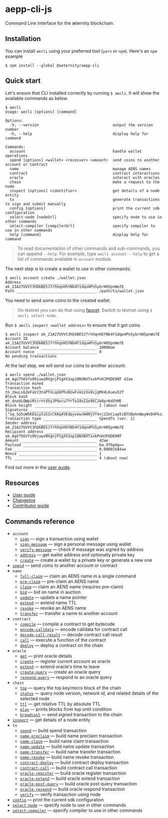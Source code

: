 # aepp-cli-js
Command Line Interface for the æternity blockchain.

## Installation
You can install `aecli` using your preferred tool (`yarn` or `npm`). Here's an `npm` example
```
$ npm install --global @aeternity/aepp-cli
```

## Quick start
Let's ensure that CLI installed correctly by running `$ aecli`. It will show the available commands as below.

<!-- ROOT-HELP-BEGIN -->
```
$ aecli
Usage: aecli [options] [command]

Options:
  -V, --version                                 output the version number
  -h, --help                                    display help for command

Commands:
  account                                       handle wallet operations
  spend [options] <wallet> <receiver> <amount>  send coins to another account or contract
  name                                          manage AENS names
  contract                                      contract interactions
  oracle                                        interact with oracles
  chain                                         make a request to the node
  inspect [options] <identifier>                get details of a node entity
  tx                                            generate transactions to sign and submit manually
  config [options]                              print the current sdk configuration
  select-node [nodeUrl]                         specify node to use in other commands
  select-compiler [compilerUrl]                 specify compiler to use in other commands
  help [command]                                display help for command
```
<!-- ROOT-HELP-END -->

> To read documentation of other commands and sub-commands, you can append `--help`. For example, type `aecli account --help` to get a list of commands available in `account` module.

The next step is to create a wallet to use in other commands:

<!-- WALLET-CREATE-BEGIN -->
```
$ aecli account create ./wallet.json
Address _________________________________ ak_21A27UVVt3hDkBE5J7rhhqnH5YNb4Y1dqo4PnSybrH85pnWo7E
Path ____________________________________ /path/to/wallet.json
```
<!-- WALLET-CREATE-END -->

You need to send some coins to the created wallet.

> On testnet you can do that using [faucet]. Switch to testnet using `$ aecli select-node`.

[faucet]: https://faucet.aepps.com/

Run `$ aecli inspect <wallet address>` to ensure that it got coins.
<!-- INSPECT-BEGIN -->
```
$ aecli inspect ak_21A27UVVt3hDkBE5J7rhhqnH5YNb4Y1dqo4PnSybrH85pnWo7E
Account ID ______________________________ ak_21A27UVVt3hDkBE5J7rhhqnH5YNb4Y1dqo4PnSybrH85pnWo7E
Account balance _________________________ 10000ae
Account nonce ___________________________ 0
No pending transactions
```
<!-- INSPECT-END -->

At the last step, we will send our coins to another account:
<!-- SPEND-BEGIN -->
```
$ aecli spend ./wallet.json ak_AgV756Vfo99juwzNVgnjP1gXX1op1QN3NXTxvkPnHJPUDE8NT 42ae
Transaction mined
Transaction hash ________________________ th_2muLsbZeFaVJ3tePTnLqobPhxBzwFsm1zUv8sjgMX4LKuevX2T
Block hash ______________________________ mh_dnoULQWpiRtcrntd5yJPUxcu7YrTu18xZ1e9EC2b8prKdShME
Block height ____________________________ 2 (about now)
Signatures ______________________________ ["sg_SG5uW5KEGiy5iG1cCkKq4VEdpyvewcW4NjVf4vj2ZoCiap5iB7UQoknWpyWsD4FkziBuGPE88zwXemq3ZvPrdzNtXtKuD"]
Transaction type ________________________ SpendTx (ver. 1)
Sender address __________________________ ak_21A27UVVt3hDkBE5J7rhhqnH5YNb4Y1dqo4PnSybrH85pnWo7E
Recipient address _______________________ ak_AgV756Vfo99juwzNVgnjP1gXX1op1QN3NXTxvkPnHJPUDE8NT
Amount __________________________________ 42ae
Payload _________________________________ ba_Xfbg4g==
Fee _____________________________________ 0.00001684ae
Nonce ___________________________________ 1
TTL _____________________________________ 4 (about now)
```
<!-- SPEND-END -->

Find out more in the [user guide](./user-guide.md).

## Resources

- [User guide](./user-guide.md)
- [Changelog](./CHANGELOG.md)
- [Contributor guide](./contributor-guide.md)

## Commands reference

<!-- REFERENCE-TOC-BEGIN -->
- `account`
    - [`sign`](./reference.md#sign) — sign a transaction using wallet
    - [`sign-message`](./reference.md#sign-message) — sign a personal message using wallet
    - [`verify-message`](./reference.md#verify-message) — check if message was signed by address
    - [`address`](./reference.md#address) — get wallet address and optionally private key
    - [`create`](./reference.md#create) — create a wallet by a private key or generate a new one
- [`spend`](./reference.md#spend) — send coins to another account or contract
- `name`
    - [`full-claim`](./reference.md#full-claim) — claim an AENS name in a single command
    - [`pre-claim`](./reference.md#pre-claim) — pre-claim an AENS name
    - [`claim`](./reference.md#claim) — claim an AENS name (requires pre-claim)
    - [`bid`](./reference.md#bid) — bid on name in auction
    - [`update`](./reference.md#update) — update a name pointer
    - [`extend`](./reference.md#extend) — extend name TTL
    - [`revoke`](./reference.md#revoke) — revoke an AENS name
    - [`transfer`](./reference.md#transfer) — transfer a name to another account
- `contract`
    - [`compile`](./reference.md#compile) — compile a contract to get bytecode
    - [`encode-calldata`](./reference.md#encode-calldata) — encode calldata for contract call
    - [`decode-call-result`](./reference.md#decode-call-result) — decode contract call result
    - [`call`](./reference.md#call) — execute a function of the contract
    - [`deploy`](./reference.md#deploy) — deploy a contract on the chain
- `oracle`
    - [`get`](./reference.md#get) — print oracle details
    - [`create`](./reference.md#create-1) — register current account as oracle
    - [`extend`](./reference.md#extend-1) — extend oracle's time to leave
    - [`create-query`](./reference.md#create-query) — create an oracle query
    - [`respond-query`](./reference.md#respond-query) — respond to an oracle query
- `chain`
    - [`top`](./reference.md#top) — query the top key/micro block of the chain
    - [`status`](./reference.md#status) — query node version, network id, and related details of the selected node
    - [`ttl`](./reference.md#ttl) — get relative TTL by absolute TTL
    - [`play`](./reference.md#play) — prints blocks from top until condition
    - [`broadcast`](./reference.md#broadcast) — send signed transaction to the chain
- [`inspect`](./reference.md#inspect) — get details of a node entity
- `tx`
    - [`spend`](./reference.md#spend-1) — build spend transaction
    - [`name-preclaim`](./reference.md#name-preclaim) — build name preclaim transaction
    - [`name-claim`](./reference.md#name-claim) — build name claim transaction
    - [`name-update`](./reference.md#name-update) — build name update transaction
    - [`name-transfer`](./reference.md#name-transfer) — build name transfer transaction
    - [`name-revoke`](./reference.md#name-revoke) — build name revoke transaction
    - [`contract-deploy`](./reference.md#contract-deploy) — build contract deploy transaction
    - [`contract-call`](./reference.md#contract-call) — build contract call transaction
    - [`oracle-register`](./reference.md#oracle-register) — build oracle register transaction
    - [`oracle-extend`](./reference.md#oracle-extend) — build oracle extend transaction
    - [`oracle-post-query`](./reference.md#oracle-post-query) — build oracle post query transaction
    - [`oracle-respond`](./reference.md#oracle-respond) — build oracle respond transaction
    - [`verify`](./reference.md#verify) — verify transaction using node
- [`config`](./reference.md#config) — print the current sdk configuration
- [`select-node`](./reference.md#select-node) — specify node to use in other commands
- [`select-compiler`](./reference.md#select-compiler) — specify compiler to use in other commands
<!-- REFERENCE-TOC-END -->
